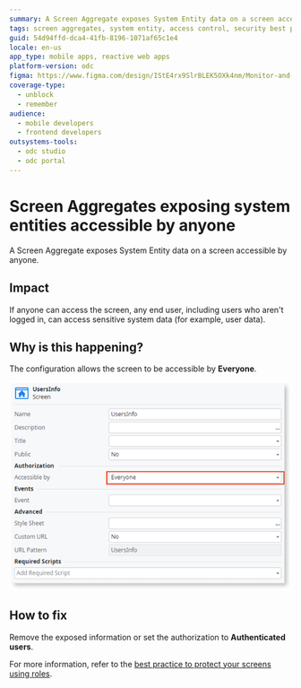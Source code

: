 ```yaml
---
summary: A Screen Aggregate exposes System Entity data on a screen accessible by anyone.
tags: screen aggregates, system entity, access control, security best practices, screen authorization
guid: 54d94ffd-dca4-41fb-8196-1071af65c1e4
locale: en-us
app_type: mobile apps, reactive web apps
platform-version: odc
figma: https://www.figma.com/design/IStE4rx9SlrBLEK5OXk4nm/Monitor-and-troubleshoot-apps?node-id=3526-397&node-type=CANVAS&t=fro20soaPpjjIXwf-0
coverage-type:
  - unblock
  - remember
audience:
  - mobile developers
  - frontend developers
outsystems-tools:
  - odc studio
  - odc portal
---
```

# Screen Aggregates exposing system entities accessible by anyone

A Screen Aggregate exposes System Entity data on a screen accessible by anyone.

## Impact

If anyone can access the screen, any end user, including users who aren't logged in, can access sensitive system data (for example, user data).

## Why is this happening?

The configuration allows the screen to be accessible by **Everyone**.

![Screenshot of the UsersInfo screen settings showing the 'Accessible by' option set to 'Everyone'.](images/odcs-screen-accessible-everyone.png "Screen Authorization Settings")

## How to fix

Remove the exposed information or set the authorization to **Authenticated users**.

For more information, refer to the [best practice to protect your screens using roles](../../../building-apps/ui/creating-screens/best-practices-screens.md#roles).
